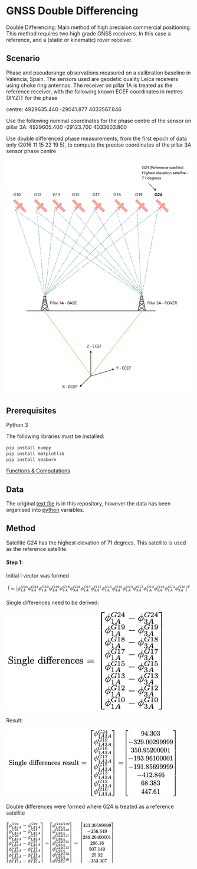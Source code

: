 # GNSS Double Differencing

Double Differencing: Main method of high precision commercial positioning. This method requires two high grade GNSS receivers. In this case a reference, and a (static or kinematic) rover receiver.  

## Scenario

Phase and pseudorange observations measured on a calibration baseline in Valencia, Spain. The sensors used
are geodetic quality Leica receivers using choke ring antennas. The receiver on pillar 1A is treated as
the reference receiver, with the following known ECEF coordinates in metres (XYZ)T
for the phase

centre:
4929635.440
 -29041.877
4033567.846

Use the following nominal coordinates for the phase centre of the sensor on pillar 3A:
4929605.400
 -29123.700
4033603.800

Use double differenced phase measurements, from the first epoch of data only (2016 11 15 22 19
5), to compute the precise coordinates of the pillar 3A sensor phase centre

![Diagram aid](https://github.com/ThomasJames/GNSS_Double_Differencing/blob/master/DD_Diagram_aid.png)


## Prerequisites 

Python 3

The following libraries must be installed:

``` 
pip install numpy 
pip install matplotlib
pip install seaborn 
```

[Functions & Computations](https://github.com/ThomasJames/GNSS_Double_Differencing/blob/master/Computations.py)

## Data

The original [text file](https://github.com/ThomasJames/GNSS_Data_(text).txt) is in this repository, however the data has been organised into [python](https://github.com/ThomasJames/GNSS_Double_Differencing/Data.py) variables. 

## Method 

Satellite G24 has the highest elevation of 71 degrees. This satellite is used as the reference satellite.

#### Step 1:

Initial l vector was formed 

![](https://github.com/ThomasJames/GNSS_Double_Differencing/blob/master/Matrix_Images/l.png)

Single differences need to be derived:

![](https://github.com/ThomasJames/GNSS_Double_Differencing/blob/master/Matrix_Images/Single_Differences.png)

Result:

![](https://github.com/ThomasJames/GNSS_Double_Differencing/blob/master/Matrix_Images/Single_differences_result.png)

Double differences were formed where G24 is treated as a reference satellite 

![](https://github.com/ThomasJames/GNSS_Double_Differencing/blob/master/Matrix_Images/Double_differences.png)




